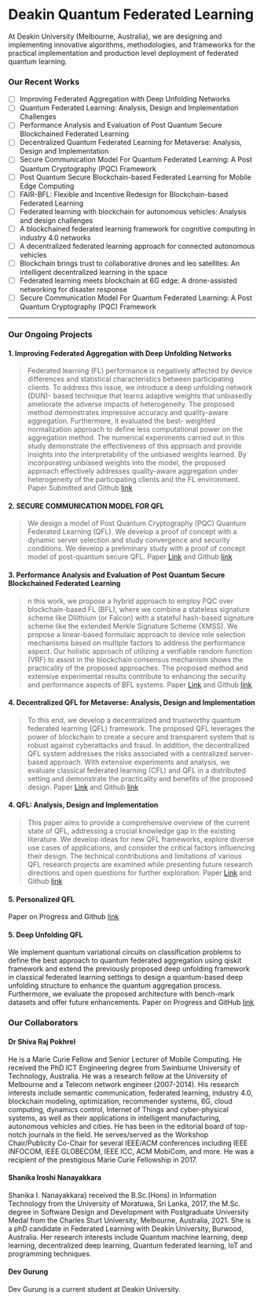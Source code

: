 # Deakin Quantum Federated Learning
At Deakin University (Melbourne, Australia), we are designing and implementing innovative algorithms, methodologies, and frameworks for the practical implementation and production level deployment of federated quantum learning. 

###  **Our Recent Works**

- [ ] Improving Federated Aggregation with Deep Unfolding Networks 
- [ ] Quantum Federated Learning: Analysis, Design and Implementation Challenges 
- [ ] Performance Analysis and Evaluation of Post Quantum Secure Blockchained Federated Learning 
- [ ] Decentralized Quantum Federated Learning for Metaverse: Analysis, Design and Implementation 
- [ ] Secure Communication Model For Quantum Federated Learning: A Post Quantum Cryptography (PQC) Framework 
- [ ] Post Quantum Secure Blockchain-based Federated Learning for Mobile Edge Computing
- [ ] FAIR-BFL: Flexible and Incentive Redesign for Blockchain-based Federated Learning 
- [ ] Federated learning with blockchain for autonomous vehicles: Analysis and design challenges
- [ ] A blockchained federated learning framework for cognitive computing in industry 4.0 networks
- [ ] A decentralized federated learning approach for connected autonomous vehicles
- [ ] Blockchain brings trust to collaborative drones and leo satellites: An intelligent decentralized learning in the space
- [ ] Federated learning meets blockchain at 6G edge: A drone-assisted networking for disaster response
- [ ] Secure Communication Model For Quantum Federated Learning: A Post Quantum Cryptography (PQC) Framework

--- 
### Our Ongoing Projects

#### 1. Improving Federated Aggregation with Deep Unfolding Networks
> Federated learning (FL) performance is negatively affected by device differences and statistical
> characteristics between participating clients. To address this issue, we introduce a deep unfolding network (DUN)-
> based technique that learns adaptive weights that unbiasedly ameliorate the adverse impacts of heterogeneity. The
> proposed method demonstrates impressive accuracy and quality-aware aggregation. Furthermore, it evaluated the best-
> weighted normalization approach to define less computational power on the aggregation method. The numerical
> experiments carried out in this study demonstrate the effectiveness of this approach and provide insights into the
interpretability of the unbiased weights learned. By incorporating unbiased weights into the model, the proposed
> approach effectively addresses quality-aware aggregation under heterogeneity of the participating clients and the FL environment.
> Paper Submitted and Github [link](https://github.com/shanikairoshi/Improved_DUN_basedFL_Aggregation.git)

#### 2. SECURE COMMUNICATION MODEL FOR QFL
> We design a model of Post Quantum Cryptography (PQC) Quantum Federated
Learning (QFL). We develop a proof of concept with a dynamic server selection
and study convergence and security conditions. We develop a preliminary study
with a proof of concept model of post-quantum secure QFL.
Paper [Link](https://openreview.net/pdf?id=xZGPLvRpf4N) and Github [link](https://github.com/s222416822/PQC-QFL-Model)

#### 3. Performance Analysis and Evaluation of Post Quantum Secure Blockchained Federated Learning
> n this work, we propose a hybrid approach to employ PQC over blockchain-based FL (BFL), where we combine a stateless signature scheme like Dilithium (or Falcon) with a stateful hash-based signature scheme like the extended Merkle Signature Scheme (XMSS). We propose a linear-based formulaic approach to device role selection mechanisms based on multiple factors to address the performance aspect. Our holistic approach of utilizing a verifiable random function (VRF) to assist in the blockchain consensus mechanism shows the practicality of the proposed approaches. The proposed method and extensive experimental results contribute to enhancing the security and performance aspects of BFL systems.
Paper [Link](https://arxiv.org/abs/2306.14772) and Github [link](https://github.com/s222416822/Post-Quantum-Secure-BFL)


#### 4. Decentralized QFL for Metaverse: Analysis, Design and Implementation
> To this end, we develop a decentralized and trustworthy quantum federated learning (QFL) framework. The proposed QFL leverages the power of blockchain to create a secure and transparent system that is robust against cyberattacks and fraud. In addition, the decentralized QFL system addresses the risks associated with a centralized server-based approach. With extensive experiments and analysis, we evaluate classical federated learning (CFL) and QFL in a distributed setting and demonstrate the practicality and benefits of the proposed design. 
Paper [Link](https://arxiv.org/abs/2306.11297) and Github [link](https://github.com/s222416822/BQFL)


#### 4. QFL: Analysis, Design and Implementation
> This paper aims to provide a comprehensive overview of the current state of QFL, addressing a crucial knowledge gap in the existing literature. We develop ideas for new QFL frameworks, explore diverse use cases of applications, and consider the critical factors influencing their design. The technical contributions and limitations of various QFL research projects are examined while presenting future research directions and open questions for further exploration. 
Paper [Link](https://arxiv.org/abs/2306.15708) and Github [link](https://github.com/s222416822/QFL)


#### 5. Personalized QFL
Paper on Progress and Github [link](https://github.com/s222416822/PQF)

#### 5. Deep Unfolding QFL
We implement quantum variational circuits on classification problems to define the best approach to quantum federated aggregation using qiskit framework and extend the previously proposed deep unfolding framework in classical federated learning settings to design a quantum-based deep unfolding structure to enhance the quantum aggregation process. Furthermore, we evaluate the proposed architecture with bench-mark datasets and offer future enhancements.
Paper on Progress and GitHub [link](https://github.com/shanikairoshi/QFL-with-DUN)

###  **Our Collaborators**

####  Dr Shiva Raj Pokhrel 
He is a Marie Curie Fellow and Senior Lecturer of Mobile Computing. He received the PhD ICT Engineering degree from 
Swinburne University of Technology, Australia.  He was a research fellow at the University of Melbourne and a 
Telecom network engineer (2007-2014). His research interests include semantic communication, federated learning, 
industry 4.0, blockchain modeling, optimization, recommender systems, 6G, cloud computing, dynamics control, 
Internet of Things and cyber-physical systems, as well as their applications in intelligent manufacturing, 
autonomous vehicles and cities. He has been in the editorial board of top-notch journals in the field. He 
serves/served as the Workshop Chair/Publicity Co-Chair for several IEEE/ACM conferences including IEEE INFOCOM, IEEE 
GLOBECOM, IEEE ICC, ACM MobiCom, and more.  He was a recipient of the prestigious  Marie Curie Fellowship in 2017.


#### Shanika Iroshi Nanayakkara
Shanika I. Nanayakkara} received the B.Sc.(Hons) in Information Technology from the University of Moratuwa, Sri 
Lanka, 2017, the M.Sc. degree in Software Design and Development with Postgraduate University Medal from the Charles 
Sturt University, Melbourne, Australia, 2021. She is a phD candidate in Federated Learning with Deakin University, 
Burwood, Australia. Her research interests include Quantum machine learning, deep learning, decentralized deep 
learning, Quantum federated learning, IoT and programming techniques.


#### Dev Gurung
Dev Gurung is a current student at Deakin University.

